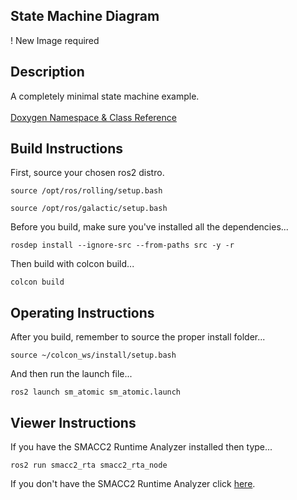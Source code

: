  <h2>State Machine Diagram</h2>

 ! New Image required

 <h2>Description</h2> A completely minimal state machine example.<br></br>
<a href="https://robosoft-ai.github.io/SMACC2_Documentation/master/html/namespacesm__atomic.html">Doxygen Namespace & Class Reference</a>

 <h2>Build Instructions</h2>

First, source your chosen ros2 distro.
```
source /opt/ros/rolling/setup.bash
```
```
source /opt/ros/galactic/setup.bash
```

Before you build, make sure you've installed all the dependencies...

```
rosdep install --ignore-src --from-paths src -y -r
```

Then build with colcon build...

```
colcon build
```
<h2>Operating Instructions</h2>
After you build, remember to source the proper install folder...

```
source ~/colcon_ws/install/setup.bash
```

And then run the launch file...

```
ros2 launch sm_atomic sm_atomic.launch
```

 <h2>Viewer Instructions</h2>
If you have the SMACC2 Runtime Analyzer installed then type...

```
ros2 run smacc2_rta smacc2_rta_node
```

If you don't have the SMACC2 Runtime Analyzer click <a href="https://robosoft.ai/product-category/smacc2-runtime-analyzer/">here</a>.
